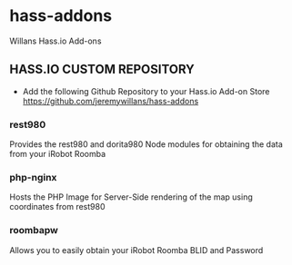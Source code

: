 # hass-addons

Willans Hass.io Add-ons

## HASS.IO CUSTOM REPOSITORY
- Add the following Github Repository to your Hass.io Add-on Store
  https://github.com/jeremywillans/hass-addons

### rest980
Provides the rest980 and dorita980 Node modules for obtaining the data from your iRobot Roomba
### php-nginx
Hosts the PHP Image for Server-Side rendering of the map using coordinates from rest980
### roombapw
Allows you to easily obtain your iRobot Roomba BLID and Password